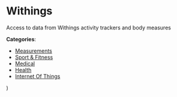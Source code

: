 # Withings


Access to data from Withings activity trackers and body measures



**Categories**:
- [Measurements](https://github.com/apis-list/apis-list#measurements)
- [Sport & Fitness](https://github.com/apis-list/apis-list#sport-and-fitness)
- [Medical](https://github.com/apis-list/apis-list#medical)
- [Health](https://github.com/apis-list/apis-list#health)
- [Internet Of Things](https://github.com/apis-list/apis-list#internet-of-things)



)



